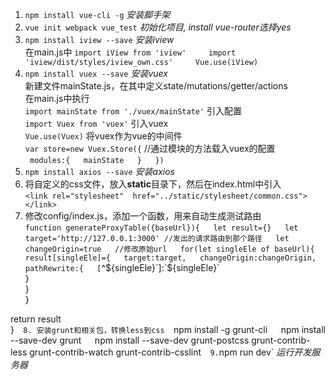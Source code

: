 1. `npm install vue-cli -g`  *安装脚手架*  
2. `vue init webpack vue_test`  *初始化项目, install vue-router选择yes*  
3. `npm install iview --save`  *安装iview*  
   在main.js中
   `import iView from 'iview'    
   import 'iview/dist/styles/iview_own.css'    
   Vue.use(iView)`    
4. `npm install vuex --save`    *安装vuex*  
   新建文件mainState.js，在其中定义state/mutations/getter/actions  
   在main.js中执行  
   `import mainState from './vuex/mainState'`  引入配置  
   `import Vuex from 'vuex'`                   引入vuex  
   `Vue.use(Vuex)`                             将vuex作为vue的中间件   
   `var store=new Vuex.Store({`                //通过模块的方法载入vuex的配置  
   `  modules:{  
       mainState  
     }  
   }) `  
5. `npm install axios --save`  *安装axios*  
6. 将自定义的css文件，放入**static**目录下，然后在index.html中引入  
`<link rel="stylesheet"  href="../static/stylesheet/common.css"></link>`  
7. 修改config/index.js，添加一个函数，用来自动生成测试路由  
`function generateProxyTable({baseUrl}){  
  let result={}  
  let target='http://127.0.0.1:3000' //发出的请求路由到那个路径  
  let changeOrigin=true   //修改原始url  
  for(let singleEle of baseUrl){  
    result[singleEle]={  
      target:target,  
      changeOrigin:changeOrigin,  
      pathRewrite:{  
        [`^${singleEle}`]:`${singleEle}`  
      }  
    }  
  }  
  
  return result  
}`  
8. 安装grunt和相关包，转换less到css  
`npm install -g  grunt-cli`  
      `npm install --save-dev grunt`  
      `npm install --save-dev grunt-postcss grunt-contrib-less grunt-contrib-watch grunt-contrib-csslint`  
9. `npm run dev`  *运行开发服务器*  

